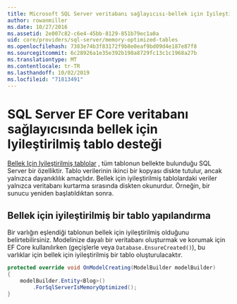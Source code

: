 ```yaml
---
title: Microsoft SQL Server veritabanı sağlayıcısı-bellek için Iyileştirilmiş tablolar-EF Core
author: rowanmiller
ms.date: 10/27/2016
ms.assetid: 2e007c82-c6e4-45bb-8129-851b79ec1a0a
uid: core/providers/sql-server/memory-optimized-tables
ms.openlocfilehash: 7383e74b3f83172f9b8e0eaf9bd09d4e187e87f8
ms.sourcegitcommit: 6c28926a1e35e392b198a8729fc13c1c1968a27b
ms.translationtype: MT
ms.contentlocale: tr-TR
ms.lasthandoff: 10/02/2019
ms.locfileid: "71813491"
---
```

# <a name="memory-optimized-tables-support-in-sql-server-ef-core-database-provider"></a>SQL Server EF Core veritabanı sağlayıcısında bellek için Iyileştirilmiş tablo desteği

[Bellek Için Iyileştirilmiş tablolar](https://docs.microsoft.com/sql/relational-databases/in-memory-oltp/memory-optimized-tables) , tüm tablonun bellekte bulunduğu SQL Server bir özelliktir. Tablo verilerinin ikinci bir kopyası diskte tutulur, ancak yalnızca dayanıklılık amaçlıdır. Bellek için iyileştirilmiş tablolardaki veriler yalnızca veritabanı kurtarma sırasında diskten okunurdur. Örneğin, bir sunucu yeniden başlatıldıktan sonra.

## <a name="configuring-a-memory-optimized-table"></a>Bellek için iyileştirilmiş bir tablo yapılandırma

Bir varlığın eşlendiği tablonun bellek için iyileştirilmiş olduğunu belirtebilirsiniz. Modelinize dayalı bir veritabanı oluşturmak ve korumak için EF Core kullanılırken (geçişlerle veya `Database.EnsureCreated()`), bu varlıklar için bellek için iyileştirilmiş bir tablo oluşturulacaktır.

``` csharp
protected override void OnModelCreating(ModelBuilder modelBuilder)
{
    modelBuilder.Entity<Blog>()
        .ForSqlServerIsMemoryOptimized();
}
```
